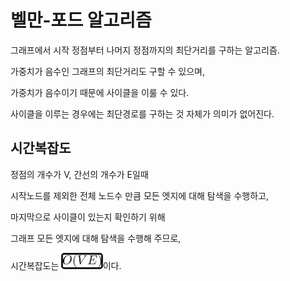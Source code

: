 # 벨만-포드 알고리즘
그래프에서 시작 정점부터 나머지 정점까지의 최단거리를 구하는 알고리즘.

가중치가 음수인 그래프의 최단거리도 구할 수 있으며,

가중치가 음수이기 때문에 사이클을 이룰 수 있다.

사이클을 이루는 경우에는 최단경로를 구하는 것 자체가 의미가 없어진다.

## 시간복잡도
정점의 개수가 V,
간선의 개수가 E일때

시작노드를 제외한 전체 노드수 만큼 모든 엣지에 대해 탐색을 수행하고,

마지막으로 사이클이 있는지 확인하기 위해

그래프 모든 엣지에 대해 탐색을 수행해 주므로,

시간복잡도는 <img style="border-color: white; border: solid; border-radius: 5px; background-color: white; height: 20px;" src="images/O(VE).png">이다.